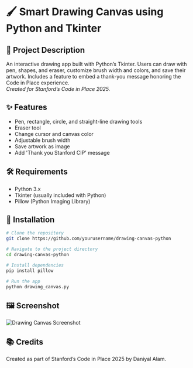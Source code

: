 
# 🖌️ Smart Drawing Canvas using Python and Tkinter

## 📄 Project Description
An interactive drawing app built with Python’s Tkinter. Users can draw with pen, shapes, and eraser, customize brush width and colors, and save their artwork. Includes a feature to embed a thank-you message honoring the Code in Place experience.  
*Created for Stanford’s Code in Place 2025.*

## ✨ Features
- Pen, rectangle, circle, and straight-line drawing tools  
- Eraser tool  
- Change cursor and canvas color  
- Adjustable brush width  
- Save artwork as image  
- Add 'Thank you Stanford CIP' message

## 🛠 Requirements
- Python 3.x  
- Tkinter (usually included with Python)  
- Pillow (Python Imaging Library)

## 🚀 Installation
```bash
# Clone the repository
git clone https://github.com/yourusername/drawing-canvas-python

# Navigate to the project directory
cd drawing-canvas-python

# Install dependencies
pip install pillow

# Run the app
python drawing_canvas.py
```

## 🖼 Screenshot
![Drawing Canvas Screenshot](thumbnail.jpg)

## 📚 Credits
Created as part of Stanford’s Code in Place 2025 by Daniyal Alam.
